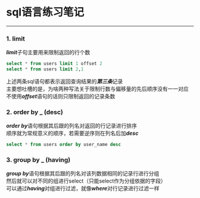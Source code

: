 # sql语言练习笔记

***

### 1. limit
***limit***子句主要用来限制返回的行个数
```sql
select * from users limit 1 offset 2
select * from users limit 2,1
```
上述两条sql语句都表示返回查询结果的***第三条***记录\
主要想吐槽的是，为啥两种写法关于限制行数与偏移量的先后顺序没有一一对应\
不使用***offset***语句的话则只限制返回的记录条数

### 2. order by _ (desc)
***order by***语句根据其后跟的列名对返回的行记录进行排序\
顺序就为常规意义的顺序，若需要逆序则在列名后加***desc***
```sql
select * from users order by user_name desc 
```

### 3. group by _ (having)
***group by***语句根据其后跟的列名对该列数据相同的记录行进行分组\
然后就可以对不同的组进行select（只能select作为分组依据的字段）\
可以通过***having***对组进行过滤，就像***where***对行记录进行过滤一样
